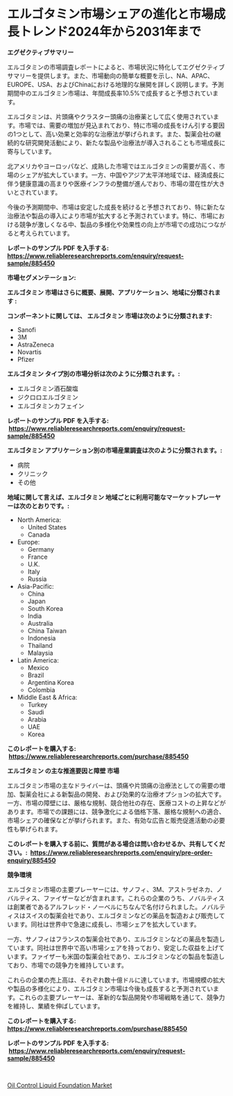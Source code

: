 <p><h1>エルゴタミン市場シェアの進化と市場成長トレンド2024年から2031年まで</h1></p><p><strong>エグゼクティブサマリー</strong></p>
<p><p>エルゴタミンの市場調査レポートによると、市場状況に特化してエグゼクティブサマリーを提供します。また、市場動向の簡単な概要を示し、NA、APAC、EUROPE、USA、およびChinaにおける地理的な展開を詳しく説明します。予測期間中のエルゴタミン市場は、年間成長率10.5%で成長すると予想されています。</p><p>エルゴタミンは、片頭痛やクラスター頭痛の治療薬として広く使用されています。市場では、需要の増加が見込まれており、特に市場の成長をけん引する要因の1つとして、高い効果と効率的な治療法が挙げられます。また、製薬会社の継続的な研究開発活動により、新たな製品や治療法が導入されることも市場成長に寄与しています。</p><p>北アメリカやヨーロッパなど、成熟した市場ではエルゴタミンの需要が高く、市場のシェアが拡大しています。一方、中国やアジア太平洋地域では、経済成長に伴う健康意識の高まりや医療インフラの整備が進んでおり、市場の潜在性が大きいとされています。</p><p>今後の予測期間中、市場は安定した成長を続けると予想されており、特に新たな治療法や製品の導入により市場が拡大すると予測されています。特に、市場における競争が激しくなる中、製品の多様化や効果性の向上が市場での成功につながると考えられています。</p></p>
<p><strong>レポートのサンプル PDF を入手する: <a href="https://www.reliableresearchreports.com/enquiry/request-sample/885450">https://www.reliableresearchreports.com/enquiry/request-sample/885450</a></strong></p>
<p><strong>市場セグメンテーション:</strong></p>
<p><strong> エルゴタミン 市場はさらに概要、展開、アプリケーション、地域に分類されます :</strong></p>
<p><strong>コンポーネントに関しては、 エルゴタミン 市場は次のように分類されます: &nbsp;</strong></p>
<p><ul><li>Sanofi</li><li>3M</li><li>AstraZeneca</li><li>Novartis</li><li>Pfizer</li></ul></p>
<p><strong> エルゴタミン タイプ別の市場分析は次のように分類されます。:</strong></p>
<p><ul><li>エルゴタミン酒石酸塩</li><li>ジクロロエルゴタミン</li><li>エルゴタミンカフェイン</li></ul></p>
<p><strong>レポートのサンプル PDF を入手する: &nbsp;<a href="https://www.reliableresearchreports.com/enquiry/request-sample/885450">https://www.reliableresearchreports.com/enquiry/request-sample/885450</a></strong></p>
<p><strong> エルゴタミン アプリケーション別の市場産業調査は次のように分類されます。:</strong></p>
<p><ul><li>病院</li><li>クリニック</li><li>その他</li></ul></p>
<p><strong>地域に関して言えば、エルゴタミン 地域ごとに利用可能なマーケットプレーヤーは次のとおりです。:</strong></p>
<p><ul>
    <li>
        North America:
        <ul>
            <li>United States</li>
            <li>Canada</li>
        </ul>
    </li>
    <li>
        Europe:
        <ul>
            <li>Germany</li>
            <li>France</li>
            <li>U.K.</li>
            <li>Italy</li>
            <li>Russia</li>
        </ul>
    </li>
    <li>
        Asia-Pacific:
        <ul>
            <li>China</li>
            <li>Japan</li>
            <li>South Korea</li>
            <li>India</li>
            <li>Australia</li>
            <li>China Taiwan</li>
            <li>Indonesia</li>
            <li>Thailand</li>
            <li>Malaysia</li>
        </ul>
    </li>
    <li>
        Latin America:
        <ul>
            <li>Mexico</li>
            <li>Brazil</li>
            <li>Argentina Korea</li>
            <li>Colombia</li>
        </ul>
    </li>
    <li>
        Middle East & Africa:
        <ul>
            <li>Turkey</li>
            <li>Saudi</li>
            <li>Arabia</li>
            <li>UAE</li>
            <li>Korea</li>
        </ul>
    </li>
    </ul></p>
<p><strong>このレポートを購入する: &nbsp;<a href="https://www.reliableresearchreports.com/purchase/885450">https://www.reliableresearchreports.com/purchase/885450</a></strong></p>
<p><strong>エルゴタミン の主な推進要因と障壁 市場</strong></p>
<p><p>エルゴタミン市場の主なドライバーは、頭痛や片頭痛の治療法としての需要の増加、製薬会社による新製品の開発、および効果的な治療オプションの拡大です。一方、市場の障壁には、厳格な規制、競合他社の存在、医療コストの上昇などがあります。市場での課題には、競争激化による価格下落、厳格な規制への適合、市場シェアの確保などが挙げられます。また、有効な広告と販売促進活動の必要性も挙げられます。</p></p>
<p><strong>このレポートを購入する前に、質問がある場合は問い合わせるか、共有してください。:&nbsp; <a href="https://www.reliableresearchreports.com/enquiry/pre-order-enquiry/885450">https://www.reliableresearchreports.com/enquiry/pre-order-enquiry/885450</a></strong></p>
<p><strong>競争環境</strong></p>
<p><p>エルゴタミン市場の主要プレーヤーには、サノフィ、3M、アストラゼネカ、ノバルティス、ファイザーなどが含まれます。これらの企業のうち、ノバルティスは創業者であるアルフレッド・ノーベルにちなんで名付けられました。ノバルティスはスイスの製薬会社であり、エルゴタミンなどの薬品を製造および販売しています。同社は世界中で急速に成長し、市場シェアを拡大しています。</p><p>一方、サノフィはフランスの製薬会社であり、エルゴタミンなどの薬品を製造しています。同社は世界中で高い市場シェアを持っており、安定した収益を上げています。ファイザーも米国の製薬会社であり、エルゴタミンなどの製品を製造しており、市場での競争力を維持しています。</p><p>これらの企業の売上高は、それぞれ数十億ドルに達しています。市場規模の拡大や製品の多様化により、エルゴタミン市場は今後も成長すると予測されています。これらの主要プレーヤーは、革新的な製品開発や市場戦略を通じて、競争力を維持し、業績を伸ばしています。</p></p>
<p><strong>このレポートを購入する: &nbsp; <a href="https://www.reliableresearchreports.com/purchase/885450">https://www.reliableresearchreports.com/purchase/885450</a></strong></p>
<p><strong>レポートのサンプル PDF を入手する: &nbsp;<a href="https://www.reliableresearchreports.com/enquiry/request-sample/885450">https://www.reliableresearchreports.com/enquiry/request-sample/885450</a></strong><strong></strong></p>
<p>&nbsp;</p>
<p><p><a href="https://github.com/arionmp/Market-Research-Report-List-2/blob/main/oil-control-liquid-foundation-market.md">Oil Control Liquid Foundation Market</a></p></p>